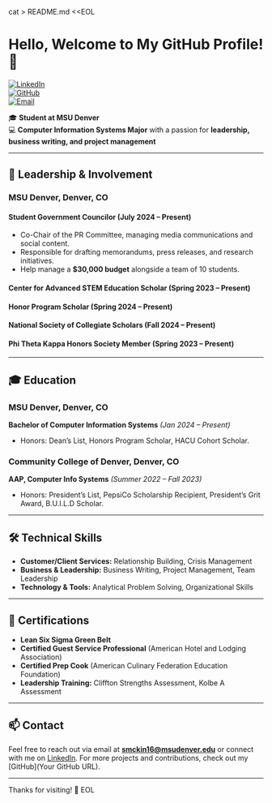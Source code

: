 cat > README.md <<EOL
# Hello, Welcome to My GitHub Profile! 👋

[![LinkedIn](https://img.shields.io/badge/LinkedIn-Profile-blue)](https://www.linkedin.com/in/shavonne-mckinney-81552a145)  
[![GitHub](https://img.shields.io/badge/GitHub-Username-lightgrey)](https://github.com/Shavonne40)  
[![Email](https://img.shields.io/badge/Email-Email-red)](mailto:smckin16@msudenver.edu)

🎓 **Student at MSU Denver**  
💻 **Computer Information Systems Major** with a passion for **leadership, business writing, and project management**

---

## 💼 Leadership & Involvement

### MSU Denver, Denver, CO

#### Student Government Councilor (July 2024 – Present)  
- Co-Chair of the PR Committee, managing media communications and social content.  
- Responsible for drafting memorandums, press releases, and research initiatives.  
- Help manage a **$30,000 budget** alongside a team of 10 students.  

#### Center for Advanced STEM Education Scholar (Spring 2023 – Present)  
#### Honor Program Scholar (Spring 2024 – Present)  
#### National Society of Collegiate Scholars (Fall 2024 – Present)  
#### Phi Theta Kappa Honors Society Member (Spring 2023 – Present)  

---

## 🎓 Education

### MSU Denver, Denver, CO  
**Bachelor of Computer Information Systems** *(Jan 2024 – Present)*  
- Honors: Dean’s List, Honors Program Scholar, HACU Cohort Scholar.  

### Community College of Denver, Denver, CO  
**AAP, Computer Info Systems** *(Summer 2022 – Fall 2023)*  
- Honors: President’s List, PepsiCo Scholarship Recipient, President’s Grit Award, B.U.I.L.D Scholar.  

---

## 🛠 Technical Skills

- **Customer/Client Services:** Relationship Building, Crisis Management  
- **Business & Leadership:** Business Writing, Project Management, Team Leadership  
- **Technology & Tools:** Analytical Problem Solving, Organizational Skills  

---

## 📜 Certifications

- **Lean Six Sigma Green Belt**  
- **Certified Guest Service Professional** (American Hotel and Lodging Association)  
- **Certified Prep Cook** (American Culinary Federation Education Foundation)  
- **Leadership Training:** Cliffton Strengths Assessment, Kolbe A Assessment  

---

## 📫 Contact

Feel free to reach out via email at **smckin16@msudenver.edu** or connect with me on [LinkedIn](https://www.linkedin.com/in/shavonne-mckinney-81552a145). For more projects and contributions, check out my [GitHub](Your GitHub URL).

---

Thanks for visiting! 🚀
EOL
